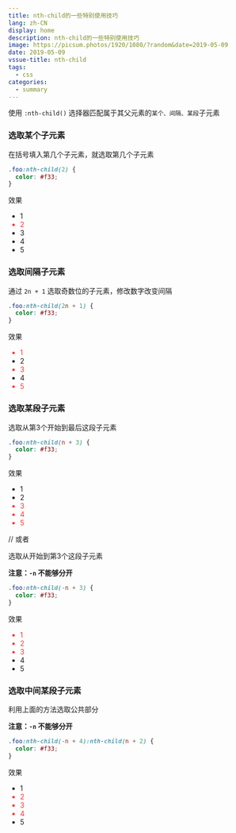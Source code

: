 ```yaml
---
title: nth-child的一些特别使用技巧
lang: zh-CN
display: home
description: nth-child的一些特别使用技巧
image: https://picsum.photos/1920/1080/?random&date=2019-05-09
date: 2019-05-09
vssue-title: nth-child
tags:
  - css
categories:
  - summary
--- 
```


使用 `:nth-child()` 选择器匹配属于其父元素的`某个、间隔、某段`子元素

<!-- more -->

### 选取某个子元素

在括号填入第几个子元素，就选取第几个子元素

``` css
.foo:nth-child(2) {
  color: #f33;
}
```

效果
<div>
  <style>
  .demo1 li:nth-child(2) {
    color: #f33;
  }
  </style>
  <ul class="demo1">
    <li>1</li>
    <li>2</li>
    <li>3</li>
    <li>4</li>
    <li>5</li>
  </ul>
</div>

### 选取间隔子元素

通过 `2n + 1` 选取奇数位的子元素，修改数字改变间隔

``` css
.foo:nth-child(2n + 1) {
  color: #f33;
}
```

效果
<div>
  <style>
  .demo2 li:nth-child(2n + 1) {
    color: #f33;
  }
  </style>
  <ul class="demo2">
    <li>1</li>
    <li>2</li>
    <li>3</li>
    <li>4</li>
    <li>5</li>
  </ul>
</div>

### 选取某段子元素

选取从第3个开始到最后这段子元素

``` css
.foo:nth-child(n + 3) {
  color: #f33;
}
```

效果
<div>
  <style>
  .demo3 li:nth-child(n + 3) {
    color: #f33;
  }
  </style>
  <ul class="demo3">
    <li>1</li>
    <li>2</li>
    <li>3</li>
    <li>4</li>
    <li>5</li>
  </ul>
</div>

// 或者

选取从开始到第3个这段子元素

**注意：`-n` 不能够分开**

``` css
.foo:nth-child(-n + 3) {
  color: #f33;
}
```

效果
<div>
  <style>
  .demo4 li:nth-child(-n + 3) {
    color: #f33;
  }
  </style>
  <ul class="demo4">
    <li>1</li>
    <li>2</li>
    <li>3</li>
    <li>4</li>
    <li>5</li>
  </ul>
</div>

### 选取中间某段子元素

利用上面的方法选取公共部分

**注意：`-n` 不能够分开**

``` css
.foo:nth-child(-n + 4):nth-child(n + 2) {
  color: #f33;
}
```

效果
<div>
  <style>
  .demo5 li:nth-child(-n + 4):nth-child(n + 2) {
    color: #f33;
  }
  </style>
  <ul class="demo5">
    <li>1</li>
    <li>2</li>
    <li>3</li>
    <li>4</li>
    <li>5</li>
  </ul>
</div>

